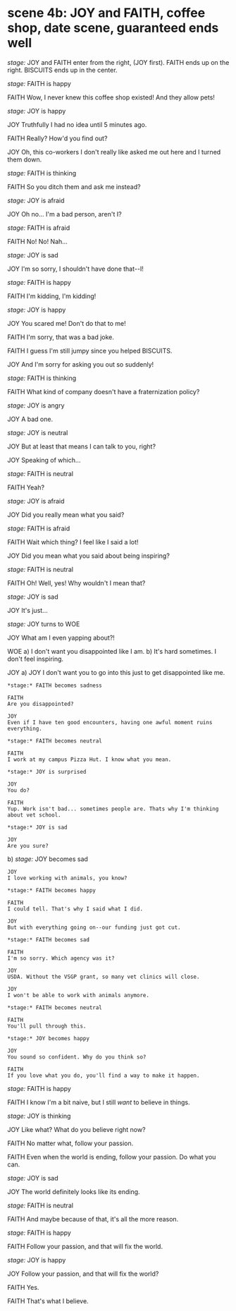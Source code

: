 # scene 4b: JOY and FAITH, coffee shop, date scene, guaranteed ends well

*stage:* JOY and FAITH enter from the right, (JOY first). FAITH ends up on the right. BISCUITS ends up in the center.

*stage:* FAITH is happy

FAITH
Wow, I never knew this coffee shop existed! And they allow pets!

*stage:* JOY is happy

JOY
Truthfully I had no idea until 5 minutes ago.

FAITH
Really? How'd you find out?

JOY
Oh, this co-workers I don't really like asked me out here and I turned them down.

*stage:* FAITH is thinking

FAITH
So you ditch them and ask me instead?

*stage:* JOY is afraid

JOY
Oh no... I'm a bad person, aren't I?

*stage:* FAITH is afraid

FAITH
No! No! Nah...

*stage:* JOY is sad

JOY
I'm so sorry, I shouldn't have done that--I!

*stage:* FAITH is happy

FAITH
I'm kidding, I'm kidding!

*stage:* JOY is happy

JOY
You scared me! Don't do that to me!

FAITH
I'm sorry, that was a bad joke.

FAITH
I guess I'm still jumpy since you helped BISCUITS.

JOY
And I'm sorry for asking you out so suddenly!

*stage:* FAITH is thinking

FAITH
What kind of company doesn't have a fraternization policy?

*stage:* JOY is angry

JOY
A bad one.

*stage:* JOY is neutral

JOY
But at least that means I can talk to you, right?

JOY
Speaking of which...

*stage:* FAITH is neutral

FAITH
Yeah?

*stage:* JOY is afraid

JOY
Did you really mean what you said?

*stage:* FAITH is afraid

FAITH
Wait which thing? I feel like I said a lot!

JOY
Did you mean what you said about being inspiring?

*stage:* FAITH is neutral

FAITH
Oh! Well, yes! Why wouldn't I mean that?

*stage:* JOY is sad

JOY
It's just...

*stage:* JOY turns to WOE

JOY
What am I even yapping about?!

WOE
a) I don't want you disappointed like I am.
b) It's hard sometimes. I don't feel inspiring.

JOY
a)
    JOY
    I don't want you to go into this just to get disappointed like me.

    *stage:* FAITH becomes sadness

    FAITH
    Are you disappointed?

    JOY
    Even if I have ten good encounters, having one awful moment ruins everything.

    *stage:* FAITH becomes neutral

    FAITH
    I work at my campus Pizza Hut. I know what you mean.

    *stage:* JOY is surprised

    JOY
    You do?

    FAITH
    Yup. Work isn't bad... sometimes people are. Thats why I'm thinking about vet school.

    *stage:* JOY is sad

    JOY
    Are you sure?


b)
    *stage:* JOY becomes sad

    JOY
    I love working with animals, you know?

    *stage:* FAITH becomes happy

    FAITH
    I could tell. That's why I said what I did.

    JOY
    But with everything going on--our funding just got cut.

    *stage:* FAITH becomes sad

    FAITH
    I'm so sorry. Which agency was it?

    JOY
    USDA. Without the VSGP grant, so many vet clinics will close.

    JOY
    I won't be able to work with animals anymore.

    *stage:* FAITH becomes neutral

    FAITH
    You'll pull through this.

    *stage:* JOY becomes happy

    JOY
    You sound so confident. Why do you think so?

    FAITH
    If you love what you do, you'll find a way to make it happen.

*stage:* FAITH is happy

FAITH
I know I'm a bit naive, but I still *want* to believe in things.

*stage:* JOY is thinking

JOY
Like what? What do you believe right now?

FAITH
No matter what, follow your passion.

FAITH
Even when the world is ending, follow your passion. Do what you can.

*stage:* JOY is sad

JOY
The world definitely looks like its ending.

*stage:* FAITH is neutral

FAITH
And maybe because of that, it's all the more reason.

*stage:* FAITH is happy

FAITH
Follow your passion, and that will fix the world.

*stage:* JOY is happy

JOY
Follow your passion, and that will fix the world?

FAITH
Yes.

FAITH
That's what I believe.


